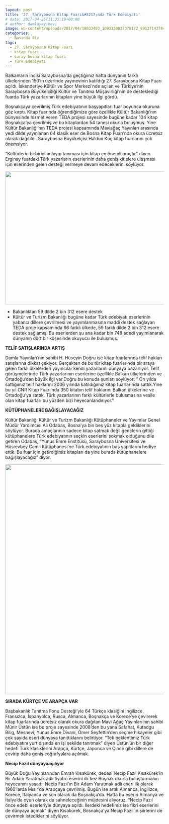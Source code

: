 ```yaml
---
layout: post
title: '27. Saraybosna Kitap Fuarı&#8217;nda Türk Edebiyatı'
# date: 2017-04-25T11:35:19+00:00
# author: damlayayinevi
image: wp-content/uploads/2017/04/18033403_1693150037378172_8913714378476034249_n.jpg
categories:
  - Basında Biz
tags:
  - 27. Saraybosna Kitap Fuarı
  - kitap fuarı
  - saray bosna kitap fuarı
  - Türk Edebiyatı
---
```

<p class="non-card" data-card-id="561396ef-5d0e-4055-da75-f8ced6f419ee" data-card-type="Text">
  Balkanların incisi Saraybosna’da geçtiğimiz hafta dünyanın farklı ülkelerinden 150’in üzerinde yayınevinin katıldığı 27. Saraybosna Kitap Fuarı açıldı. İskenderiye Kültür ve Spor Merkezi’nde açılan ve Türkiye’nin Saraybosna Büyükelçiliği Kültür ve Tanıtma Müşavirliği’nin de desteklediği fuarda Türk yazarlarının kitapları yine büyük ilgi gördü.
</p>

<p class="non-card" data-card-id="561396ef-5d0e-4055-da75-f8ced6f419ee" data-card-type="Text">
  Boşnakçaya çevrilmiş Türk edebiyatının başyapıtları fuar boyunca okuruna göz kırptı. Kitap fuarında öğrendiğimize göre özellikle Kültür Bakanlığı&#8217;nın bünyesinde hizmet veren TEDA projesi sayesinde bugüne kadar 104 kitap Boşnakça’ya çevrilmiş ve bu kitaplardan 54 tanesi okurla buluşmuş. Yine Kültür Bakanlığı’nın TEDA projesi kapsamında Maviağaç Yayınları arasında yedi dilde yayınlanan 64 klasik eser de Bosna Kitap Fuarı’nda okura ücretsiz olarak dağıtıldı. Saraybosna Büyükelçisi Haldun Koç kitap fuarlarını çok önemsiyor.
</p>

<p class="non-card" data-card-id="561396ef-5d0e-4055-da75-f8ced6f419ee" data-card-type="Text">
  “Kültürlerin birbirini anlayıp tanıması için kitap en önemli araçtır” diyen Erginay fuardaki Türk yazarların eserlerinin daha geniş kitlelere ulaşması için ellerinden gelen desteği vermeye devam edeceklerini söylüyor.
</p>

<p class="non-card" data-card-id="561396ef-5d0e-4055-da75-f8ced6f419ee" data-card-type="Text">
  <img class="alignnone wp-image-1623" src="http://128.199.62.132/wp-content/uploads/2017/04/bosna-kitap-fuari.jpg" alt="" width="565" height="424" srcset="https://blog.damlayayinevi.com.tr/wp-content/uploads/2017/04/bosna-kitap-fuari.jpg 960w, https://blog.damlayayinevi.com.tr/wp-content/uploads/2017/04/bosna-kitap-fuari-300x225.jpg 300w, https://blog.damlayayinevi.com.tr/wp-content/uploads/2017/04/bosna-kitap-fuari-768x576.jpg 768w" sizes="(max-width: 565px) 100vw, 565px" />
</p>

<ul data-card-id="561396ef-5d0e-4055-da75-f8ced6f419ee" data-card-type="Text">
  <li>
    Bakanlıktan 59 dilde 2 bin 312 esere destek
  </li>
  <li>
    Kültür ve Turizm Bakanlığı bugüne kadar Türk edebiyatı eserlerinin yabancı dillere çevrilmesi ve yayımlanmasına maddi destek sağlayan TEDA proje kapsamında 66 farklı ülkede, 59 farklı dilde 2 bin 312 esere destek sağlamış. Bu eserlerden şu ana kadar bin 748 adedi yayımlanarak dünyanın dört bir köşesinde okuyucu ile buluşmuş.
  </li>
</ul>

<p class="non-card" data-card-id="561396ef-5d0e-4055-da75-f8ced6f419ee" data-card-type="Text">
  <strong>TELİF SATIŞLARINDA ARTIŞ</strong>
</p>

<p class="non-card" data-card-id="561396ef-5d0e-4055-da75-f8ced6f419ee" data-card-type="Text">
  Damla Yayınları&#8217;nın sahibi H. Hüseyin Doğru ise kitap fuarlarında telif hakları satışlarına dikkat çekiyor. Gerçekten de bu tür kitap fuarlarında bir araya gelen farklı ülkelerden yayıncılar kendi yazarlarını dünyaya pazarlıyor. Telif görüşmelerinde Türk yazarlarının eserlerine özellikle Balkan ülkelerinden ve Ortadoğu’dan büyük ilgi var.Doğru bu konuda şunları söylüyor: “ On yılda sattığımız telif haklarını 2006 yılında katıldığımız kitap fuarlarında sattık.Yine bu yıl CNR Kitap Fuarı’nda 350 kitabın telif haklarını Balkan ülkelerine ve Ortadoğu’ya sattık. Türk yazarlarının farklı kültürlerle buluşmasına vesile olan kitap fuarları bu yüzden bizi heyecanlandırıyor.”
</p>

<p class="non-card" data-card-id="561396ef-5d0e-4055-da75-f8ced6f419ee" data-card-type="Text">
  <strong>KÜTÜPHANELERE BAĞIŞLAYACAĞIZ</strong>
</p>

<p class="non-card" data-card-id="561396ef-5d0e-4055-da75-f8ced6f419ee" data-card-type="Text">
  Kültür Bakanlığı Kültür ve Turizm Bakanlığı Kütüphaneler ve Yayımlar Genel Müdür Yardımcısı Ali Odabaş, Bosna&#8217;ya bin beş yüz kitapla geldiklerini söylüyor. Burada amaçlarının sadece kitap satmak değil gençlerin gittiği kütüphanelere Türk edebiyatının seçkin eserlerini sokmak olduğunu dile getiren Odabaş, “Yunus Emre Enstitüsü, Saraybosna Üniversitesi ve Hüsrevbey Camii Kütüphanesi’ne Türk edebiyatının baş yapıtlarını hediye ettik. Bu fuar için getirdiğimiz kitapları da yine burada kütüphanelere bağışlayacağız” diyor.
</p>

<p class="non-card" data-card-id="561396ef-5d0e-4055-da75-f8ced6f419ee" data-card-type="Text">
  <img class="alignnone wp-image-1624" src="http://128.199.62.132/wp-content/uploads/2017/04/bosna-kitap-fuari-2.jpg" alt="" width="549" height="732" srcset="https://blog.damlayayinevi.com.tr/wp-content/uploads/2017/04/bosna-kitap-fuari-2.jpg 720w, https://blog.damlayayinevi.com.tr/wp-content/uploads/2017/04/bosna-kitap-fuari-2-225x300.jpg 225w" sizes="(max-width: 549px) 100vw, 549px" />
</p>

<p class="non-card" data-card-id="561396ef-5d0e-4055-da75-f8ced6f419ee" data-card-type="Text">
  <strong>SIRADA KÜRTÇE VE ARAPÇA VAR</strong>
</p>

<p class="non-card" data-card-id="561396ef-5d0e-4055-da75-f8ced6f419ee" data-card-type="Text">
  Başbakanlık Tanıtma Fonu Desteği’yle 64 Türkçe klasiğini İngilizce, Fransızca, İspanyolca, Rusca, Almanca, Boşnakça ve Korece’ye çevirerek kitap fuarlarında ücretsiz olarak okura dağıtan Mavi Ağaç Yayınları’nın sahibi Münir Üstün ise bu proje sayesinde 2008’den bu yana Safahat, Kutadgu Bilig, Mesnevi, Yunus Emre Divanı, Ömer Seyfettin’den seçme hikayeler gibi çok sayıda eseri dünyaya tanıttıklarını belirtiyor. “Tek beklentimiz Türk edebiyatını yurt dışında en işi şekilde tanıtmak” diyen Üstün’ün bir diğer hedefi Türk klasiklerini Arapça, Kürtçe, Japonca ve Çince gibi dillere de çevirip daha geniş coğrafyalara açılmak.
</p>

<p class="non-card" data-card-id="561396ef-5d0e-4055-da75-f8ced6f419ee" data-card-type="Text">
  <strong>Necip Fazıl dünyaya</strong><strong>açılıyor</strong>
</p>

<p class="non-card" data-card-id="561396ef-5d0e-4055-da75-f8ced6f419ee" data-card-type="Text">
  Büyük Doğu Yayınlarından Emrah Kısakürek, dedesi Necip Fazıl Kısakürek’in Bir Adam Yaratmak adlı tiyatro eserini ilk kez Boşnak okurla buluşturmanın heyecanını yaşadı. Necip Fazıl’ın Bir Adam Yaratmak adlı eseri ilk olarak 1960&#8217;larda Mısır&#8217;da Arapçaya çevrilmiş. Bugün ise artık Almanca, İngilizce, Korece, İtalyanca ve son olarak da Boşnakça’da. Hatta bu eserin Almanya ve İtalya’da oyun olarak da sahneleceğinin müjdesini alıyoruz. “Necip Fazıl önce edebi eserleriyle dünyaya açıldı. İlerdeki hedefimiz ise fikri eserlerini de dünyaya açmak&#8221; diyen Kısakürek, Bosnakça&#8217;ya Necip Fazıl’ın şiirlerini de çevirmek istediklerini söylüyor.
</p>